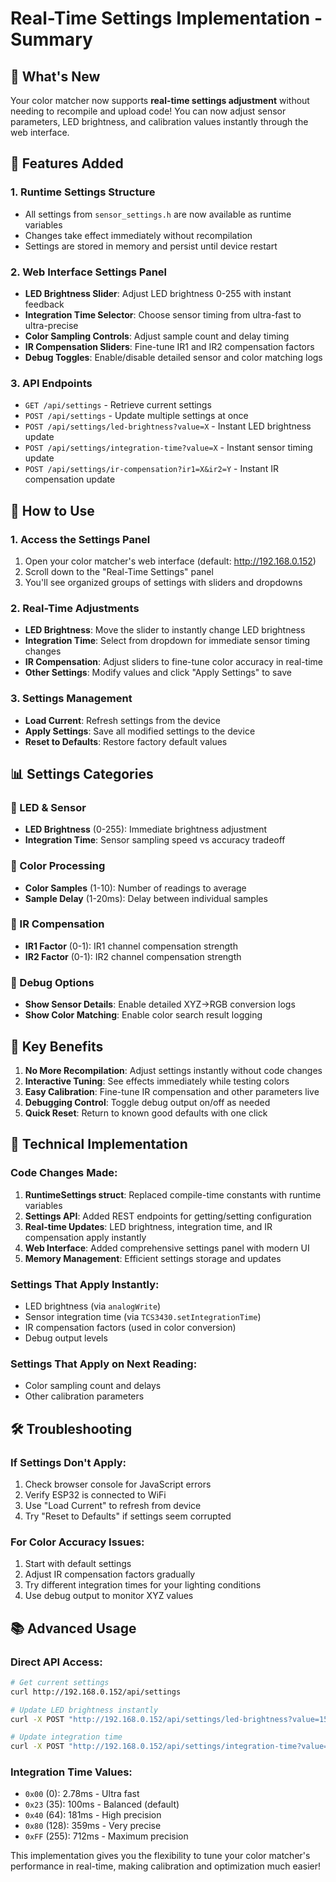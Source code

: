 # Real-Time Settings Implementation - Summary

## 🎉 What's New

Your color matcher now supports **real-time settings adjustment** without needing to recompile and upload code! You can now adjust sensor parameters, LED brightness, and calibration values instantly through the web interface.

## 🔧 Features Added

### 1. **Runtime Settings Structure**
- All settings from `sensor_settings.h` are now available as runtime variables
- Changes take effect immediately without recompilation
- Settings are stored in memory and persist until device restart

### 2. **Web Interface Settings Panel**
- **LED Brightness Slider**: Adjust LED brightness 0-255 with instant feedback
- **Integration Time Selector**: Choose sensor timing from ultra-fast to ultra-precise
- **Color Sampling Controls**: Adjust sample count and delay timing
- **IR Compensation Sliders**: Fine-tune IR1 and IR2 compensation factors
- **Debug Toggles**: Enable/disable detailed sensor and color matching logs

### 3. **API Endpoints**
- `GET /api/settings` - Retrieve current settings
- `POST /api/settings` - Update multiple settings at once
- `POST /api/settings/led-brightness?value=X` - Instant LED brightness update
- `POST /api/settings/integration-time?value=X` - Instant sensor timing update
- `POST /api/settings/ir-compensation?ir1=X&ir2=Y` - Instant IR compensation update

## 🚀 How to Use

### 1. **Access the Settings Panel**
1. Open your color matcher's web interface (default: http://192.168.0.152)
2. Scroll down to the "Real-Time Settings" panel
3. You'll see organized groups of settings with sliders and dropdowns

### 2. **Real-Time Adjustments**
- **LED Brightness**: Move the slider to instantly change LED brightness
- **Integration Time**: Select from dropdown for immediate sensor timing changes
- **IR Compensation**: Adjust sliders to fine-tune color accuracy in real-time
- **Other Settings**: Modify values and click "Apply Settings" to save

### 3. **Settings Management**
- **Load Current**: Refresh settings from the device
- **Apply Settings**: Save all modified settings to the device
- **Reset to Defaults**: Restore factory default values

## 📊 Settings Categories

### 🔆 LED & Sensor
- **LED Brightness** (0-255): Immediate brightness adjustment
- **Integration Time**: Sensor sampling speed vs accuracy tradeoff

### 🎨 Color Processing  
- **Color Samples** (1-10): Number of readings to average
- **Sample Delay** (1-20ms): Delay between individual samples

### 🔧 IR Compensation
- **IR1 Factor** (0-1): IR1 channel compensation strength
- **IR2 Factor** (0-1): IR2 channel compensation strength

### 🐛 Debug Options
- **Show Sensor Details**: Enable detailed XYZ→RGB conversion logs
- **Show Color Matching**: Enable color search result logging

## 🎯 Key Benefits

1. **No More Recompilation**: Adjust settings instantly without code changes
2. **Interactive Tuning**: See effects immediately while testing colors
3. **Easy Calibration**: Fine-tune IR compensation and other parameters live
4. **Debugging Control**: Toggle debug output on/off as needed
5. **Quick Reset**: Return to known good defaults with one click

## 🔄 Technical Implementation

### Code Changes Made:
1. **RuntimeSettings struct**: Replaced compile-time constants with runtime variables
2. **Settings API**: Added REST endpoints for getting/setting configuration
3. **Real-time Updates**: LED brightness, integration time, and IR compensation apply instantly
4. **Web Interface**: Added comprehensive settings panel with modern UI
5. **Memory Management**: Efficient settings storage and updates

### Settings That Apply Instantly:
- LED brightness (via `analogWrite`)
- Sensor integration time (via `TCS3430.setIntegrationTime`)
- IR compensation factors (used in color conversion)
- Debug output levels

### Settings That Apply on Next Reading:
- Color sampling count and delays
- Other calibration parameters

## 🛠️ Troubleshooting

### If Settings Don't Apply:
1. Check browser console for JavaScript errors
2. Verify ESP32 is connected to WiFi
3. Use "Load Current" to refresh from device
4. Try "Reset to Defaults" if settings seem corrupted

### For Color Accuracy Issues:
1. Start with default settings
2. Adjust IR compensation factors gradually
3. Try different integration times for your lighting conditions
4. Use debug output to monitor XYZ values

## 📚 Advanced Usage

### Direct API Access:
```bash
# Get current settings
curl http://192.168.0.152/api/settings

# Update LED brightness instantly  
curl -X POST "http://192.168.0.152/api/settings/led-brightness?value=150"

# Update integration time
curl -X POST "http://192.168.0.152/api/settings/integration-time?value=64"
```

### Integration Time Values:
- `0x00` (0): 2.78ms - Ultra fast
- `0x23` (35): 100ms - Balanced (default)
- `0x40` (64): 181ms - High precision
- `0x80` (128): 359ms - Very precise
- `0xFF` (255): 712ms - Maximum precision

This implementation gives you the flexibility to tune your color matcher's performance in real-time, making calibration and optimization much easier!

